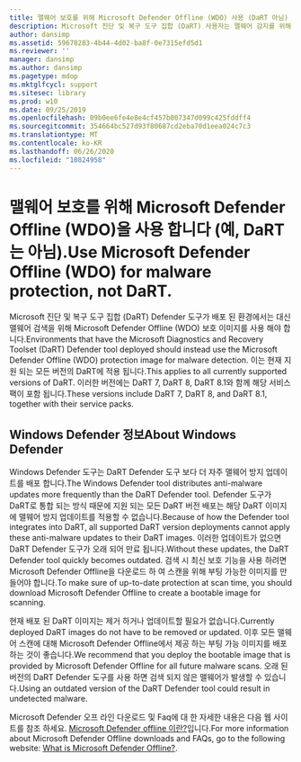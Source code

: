 ```yaml
---
title: 맬웨어 보호를 위해 Microsoft Defender Offline (WDO) 사용 (DaRT 아님)
description: Microsoft 진단 및 복구 도구 집합 (DaRT) 사용자는 맬웨어 감지를 위해 Microsoft Defender Offline (WDO)을 사용 해야 합니다.
author: dansimp
ms.assetid: 59678283-4b44-4d02-ba8f-0e7315efd5d1
ms.reviewer: ''
manager: dansimp
ms.author: dansimp
ms.pagetype: mdop
ms.mktglfcycl: support
ms.sitesec: library
ms.prod: w10
ms.date: 09/25/2019
ms.openlocfilehash: 09b0ee6fe4e8e4cf457b007347d099c425fddff4
ms.sourcegitcommit: 354664bc527d93f80687cd2eba70d1eea024c7c3
ms.translationtype: MT
ms.contentlocale: ko-KR
ms.lasthandoff: 06/26/2020
ms.locfileid: "10824958"
---
```

<!-- was:
# Microsoft Diagnostics and Recovery Toolset (DaRT) users should use Microsoft Defender Offline (WDO) for malware detection-->
# <span data-ttu-id="f833d-103">맬웨어 보호를 위해 Microsoft Defender Offline (WDO)을 사용 합니다 (예, DaRT는 아님).</span><span class="sxs-lookup"><span data-stu-id="f833d-103">Use Microsoft Defender Offline (WDO) for malware protection, not DaRT.</span></span>

<span data-ttu-id="f833d-104">Microsoft 진단 및 복구 도구 집합 (DaRT) Defender 도구가 배포 된 환경에서는 대신 맬웨어 검색을 위해 Microsoft Defender Offline (WDO) 보호 이미지를 사용 해야 합니다.</span><span class="sxs-lookup"><span data-stu-id="f833d-104">Environments that have the Microsoft Diagnostics and Recovery Toolset (DaRT) Defender tool deployed should instead use the Microsoft Defender Offline (WDO) protection image for malware detection.</span></span> <span data-ttu-id="f833d-105">이는 현재 지원 되는 모든 버전의 DaRT에 적용 됩니다.</span><span class="sxs-lookup"><span data-stu-id="f833d-105">This applies to all currently supported versions of DaRT.</span></span> <span data-ttu-id="f833d-106">이러한 버전에는 DaRT 7, DaRT 8, DaRT 8.1와 함께 해당 서비스 팩이 포함 됩니다.</span><span class="sxs-lookup"><span data-stu-id="f833d-106">These versions include DaRT 7, DaRT 8, and DaRT 8.1, together with their service packs.</span></span>

## <span data-ttu-id="f833d-107">Windows Defender 정보</span><span class="sxs-lookup"><span data-stu-id="f833d-107">About Windows Defender</span></span>


<span data-ttu-id="f833d-108">Windows Defender 도구는 DaRT Defender 도구 보다 더 자주 맬웨어 방지 업데이트를 배포 합니다.</span><span class="sxs-lookup"><span data-stu-id="f833d-108">The Windows Defender tool distributes anti-malware updates more frequently than the DaRT Defender tool.</span></span> <span data-ttu-id="f833d-109">Defender 도구가 DaRT로 통합 되는 방식 때문에 지원 되는 모든 DaRT 버전 배포는 해당 DaRT 이미지에 맬웨어 방지 업데이트를 적용할 수 없습니다.</span><span class="sxs-lookup"><span data-stu-id="f833d-109">Because of how the Defender tool integrates into DaRT, all supported DaRT version deployments cannot apply these anti-malware updates to their DaRT images.</span></span> <span data-ttu-id="f833d-110">이러한 업데이트가 없으면 DaRT Defender 도구가 오래 되어 만료 됩니다.</span><span class="sxs-lookup"><span data-stu-id="f833d-110">Without these updates, the DaRT Defender tool quickly becomes outdated.</span></span> <span data-ttu-id="f833d-111">검색 시 최신 보호 기능을 사용 하려면 Microsoft Defender Offline을 다운로드 하 여 스캔을 위해 부팅 가능한 이미지를 만들어야 합니다.</span><span class="sxs-lookup"><span data-stu-id="f833d-111">To make sure of up-to-date protection at scan time, you should download Microsoft Defender Offline to create a bootable image for scanning.</span></span>

<span data-ttu-id="f833d-112">현재 배포 된 DaRT 이미지는 제거 하거나 업데이트할 필요가 없습니다.</span><span class="sxs-lookup"><span data-stu-id="f833d-112">Currently deployed DaRT images do not have to be removed or updated.</span></span> <span data-ttu-id="f833d-113">이후 모든 맬웨어 스캔에 대해 Microsoft Defender Offline에서 제공 하는 부팅 가능 이미지를 배포 하는 것이 좋습니다.</span><span class="sxs-lookup"><span data-stu-id="f833d-113">We recommend that you deploy the bootable image that is provided by Microsoft Defender Offline for all future malware scans.</span></span> <span data-ttu-id="f833d-114">오래 된 버전의 DaRT Defender 도구를 사용 하면 검색 되지 않은 맬웨어가 발생할 수 있습니다.</span><span class="sxs-lookup"><span data-stu-id="f833d-114">Using an outdated version of the DaRT Defender tool could result in undetected malware.</span></span>

<span data-ttu-id="f833d-115">Microsoft Defender 오프 라인 다운로드 및 Faq에 대 한 자세한 내용은 다음 웹 사이트를 참조 하세요. [Microsoft Defender offline 이란?](https://go.microsoft.com/fwlink/p/?LinkId=394127)입니다.</span><span class="sxs-lookup"><span data-stu-id="f833d-115">For more information about Microsoft Defender Offline downloads and FAQs, go to the following website: [What is Microsoft Defender Offline?](https://go.microsoft.com/fwlink/p/?LinkId=394127).</span></span>

 

 





